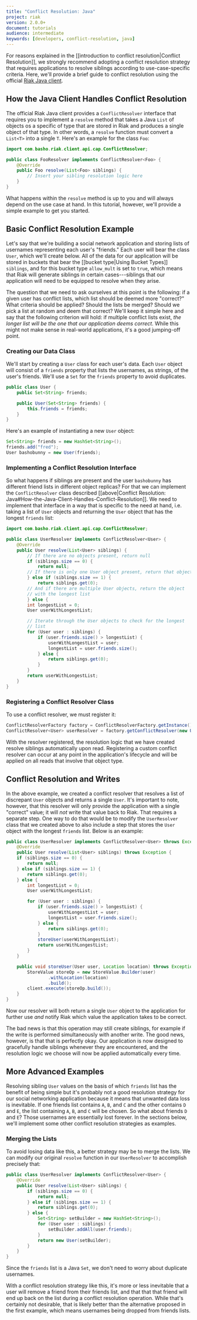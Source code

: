```yaml
---
title: "Conflict Resolution: Java"
project: riak
version: 2.0.0+
document: tutorials
audience: intermediate
keywords: [developers, conflict-resolution, java]
---
```


For reasons explained in the [[introduction to conflict
resolution|Conflict Resolution]], we strongly recommend adopting a
conflict resolution strategy that requires applications to resolve
siblings according to use-case-specific criteria. Here, we'll provide a
brief guide to conflict resolution using the official [Riak Java
client](https://github.com/basho/riak-java-client).

## How the Java Client Handles Conflict Resolution

The official Riak Java client provides a `ConflictResolver` interface
that requires you to implement a `resolve` method that takes a Java
`List` of objects os a specific of type that are stored in Riak and
produces a single object of that type. In other words, a `resolve`
function must convert a `List<T>` into a single `T`. Here's an example
for the class `Foo`:

```java
import com.basho.riak.client.api.cap.ConflictResolver;

public class FooResolver implements ConflictResolver<Foo> {
    @Override
    public Foo resolve(List<Foo> siblings) {
        // Insert your sibling resolution logic here
    }
}
```

What happens within the `resolve` method is up to you and will always
depend on the use case at hand. In this tutorial, however, we'll provide
a simple example to get you started.

## Basic Conflict Resolution Example

Let's say that we're building a social network application and storing
lists of usernames representing each user's "friends." Each user will
bear the class `User`, which we'll create below. All of the data for our
application will be stored in buckets that bear the [[bucket type|Using
Bucket Types]] `siblings`, and for this bucket type `allow_mult` is set
to `true`, which means that Riak will generate siblings in certain
cases---siblings that our application will need to be equipped to
resolve when they arise.

The question that we need to ask ourselves at this point is the
following: if a given user has conflict lists, which list should be
deemed more "correct?" What criteria should be applied? Should the lists
be merged? Should we pick a list at random and deem that correct? We'll
keep it simple here and say that the following criterion will hold: if
multiple conflict lists exist, _the longer list will be the one that our
application deems correct_. While this might not make sense in
real-world applications, it's a good jumping-off point.

### Creating our Data Class

We'll start by creating a `User` class for each user's data. Each `User`
object will consist of a `friends` property that lists the usernames, as
strings, of the user's friends. We'll use a `Set` for the `friends`
property to avoid duplicates.

```java
public class User {
    public Set<String> friends;

    public User(Set<String> friends) {
        this.friends = friends;
    }
}
```

Here's an example of instantiating a new `User` object:

```java
Set<String> friends = new HashSet<String>();
friends.add("fred");
User bashobunny = new User(friends);
```

### Implementing a Conflict Resolution Interface

So what happens if siblings are present and the user `bashobunny` has
different friend lists in different object replicas? For that we can
implement the `ConflictResolver` class described [[above|Conflict
Resolution: Java#How-the-Java-Client-Handles-Conflict-Resolution]]. We
need to implement that interface in a way that is specific to the need
at hand, i.e. taking a list of `User` objects and returning the `User`
object that has the longest `friends` list:

```java
import com.basho.riak.client.api.cap.ConflictResolver;

public class UserResolver implements ConflictResolver<User> {
    @Override
    public User resolve(List<User> siblings) {
        // If there are no objects present, return null
        if (siblings.size == 0) {
            return null;
        // If there is only one User object present, return that object
        } else if (siblings.size == 1) {
            return siblings.get(0);
        // And if there are multiple User objects, return the object
        // with the longest list
        } else {
        int longestList = 0;
        User userWithLongestList;

        // Iterate through the User objects to check for the longest
        // list
        for (User user : siblings) {
            if (user.friends.size() > longestList) {
                userWithLongestList = user;
                longestList = user.friends.size();
            } else {
                return siblings.get(0);
            }
        }
        return userWithLongestList;
    }
}
```

### Registering a Conflict Resolver Class

To use a conflict resolver, we must register it:

```java
ConflictResolverFactory factory = ConflictResolverFactory.getInstance();
ConflictResolver<User> userResolver = factory.getConflictResolver(new UserResolver());
```

With the resolver registered, the resolution logic that we have created
resolve siblings automatically upon read. Registering a custom conflict
resolver can occur at any point in the application's lifecycle and will
be applied on all reads that involve that object type.

## Conflict Resolution and Writes

In the above example, we created a conflict resolver that resolves a list
of discrepant `User` objects and returns a single `User`. It's important
to note, however, that this resolver will only provide the application
with a single "correct" value; it will _not_ write that value back to
Riak. That requires a separate step. One way to do that would be to
modify the `UserResolver` class that we created above to also include a
step that stores the `User` object with the longest `friends` list.
Below is an example:

```java
public class UserResolver implements ConflictResolver<User> throws Exception {
    @Override
    public User resolve(List<User> siblings) throws Exception {
    if (siblings.size == 0) {
        return null;
    } else if (siblings.size == 1) {
        return siblings.get(0);
    } else {
        int longestList = 0;
        User userWithLongestList;

        for (User user : siblings) {
            if (user.friends.size() > longestList) {
                userWithLongestList = user;
                longestList = user.friends.size();
            } else {
                return siblings.get(0);
            }
            storeUser(userWithLongestList);
            return userWithLongestList;
        }
    }

    public void storeUser(User user, Location location) throws Exception {
        StoreValue storeOp = new StoreValue.Builder(user)
                .withLocation(location)
                .build();
        client.execute(storeOp.build());
    }
}
```

Now our resolver will both return a single `User` object to the
application for further use _and_ notify Riak which value the
application takes to be correct.

The bad news is that this operation may still create siblings, for
example if the write is performed simultaneously with another write. The
good news, however, is that that is perfectly okay.  Our application is
now designed to gracefully handle siblings whenever they are
encountered, and the resolution logic we choose will now be applied
automatically every time.

## More Advanced Examples

Resolving sibling `User` values on the basis of which `friends` list has
the benefit of being simple but it's probably not a good resolution
strategy for our social networking application because it means that
unwanted data loss is inevitable. If one friends list contains `A`, `B`,
and `C` and the other contains `D` and `E`, the list containing `A`,
`B`, and `C` will be chosen. So what about friends `D` and `E`? Those
usernames are essentially lost forever. In the sections below, we'll
implement some other conflict resolution strategies as examples.

### Merging the Lists

To avoid losing data like this, a better strategy may be to merge the
lists. We can modify our original `resolve` function in our
`UserResolver` to accomplish precisely that:

```java
public class UserResolver implements ConflictResolver<User> {
    @Override
    public User resolve(List<User> siblings) {
        if (siblings.size == 0) {
            return null;
        } else if (siblings.size == 1) {
            return siblings.get(0);
        } else {
            Set<String> setBuilder = new HashSet<String>();
            for (User user : siblings) {
                setBuilder.addAll(user.friends);
            }
            return new User(setBuilder);
        }
    }
}
```

Since the `friends` list is a Java `Set`, we don't need to worry about
duplicate usernames. 

With a conflict resolution strategy like this, it's more or less
inevitable that a user will remove a friend from their friends list, and
that that that friend will end up back on the list during a conflict
resolution operation. While that's certainly not desirable, that is
likely better than the alternative proposed in the first example, which
means usernames being dropped from friends lists.

### 
